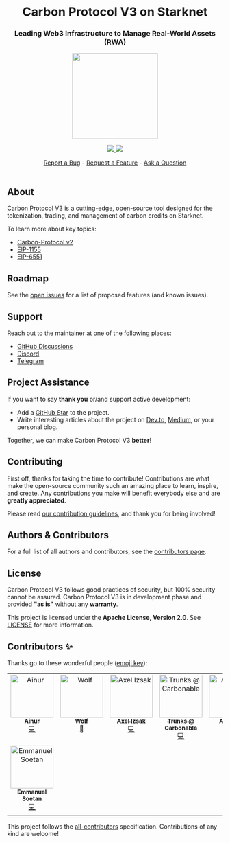 <div align="center">
  <h1 align="center">Carbon Protocol V3 on Starknet</h1>
  <h3 align="center">Leading Web3 Infrastructure to Manage Real-World Assets (RWA)</h3>
  <img src="https://user-images.githubusercontent.com/25151724/214644164-61d5718b-fcf3-474e-9cdb-135836416e68.png" height="200">
  <br />
  <p align="center">
    <a href="https://discord.gg/twyWfTGd6m">
        <img src="https://img.shields.io/badge/Discord-6666FF?style=for-the-badge&logo=discord&logoColor=white">
    </a>
    <a href="https://twitter.com/intent/follow?screen_name=Carbonable_io">
        <img src="https://img.shields.io/badge/Twitter-1DA1F2?style=for-the-badge&logo=twitter&logoColor=white">
    </a>       
  </p>
  <a href="https://github.com/carbonable-labs/carbon-protocol-v3/issues/new?assignees=&labels=bug&template=01_BUG_REPORT.md&title=bug%3A+">Report a Bug</a>
  -
  <a href="https://github.com/carbonable-labs/carbon-protocol-v3/issues/new?assignees=&labels=enhancement&template=02_FEATURE_REQUEST.md&title=feat%3A+">Request a Feature</a>
  -
  <a href="https://github.com/carbonable-labs/carbon-protocol-v3/discussions">Ask a Question</a>
</div>

<div align="center">
<br />
</div>

## About

Carbon Protocol V3 is a cutting-edge, open-source tool designed for the tokenization, trading, and management of carbon credits on Starknet.

To learn more about key topics:
- [Carbon-Protocol v2](https://github.com/Carbonable/carbon-protocol)
- [EIP-1155](https://eips.ethereum.org/EIPS/eip-1155)
- [EIP-6551](https://eips.ethereum.org/EIPS/eip-6551)


## Roadmap

See the [open issues](https://github.com/carbonable-labs/carbon-protocol-v3/issues) for a list of proposed features (and known issues).

## Support

Reach out to the maintainer at one of the following places:
- [GitHub Discussions](https://github.com/carbonable-labs/carbon-protocol-v3/discussions)
- [Discord](https://discord.gg/twyWfTGd6m")
- [Telegram](https://t.me/carbonableOD)

## Project Assistance

If you want to say **thank you** or/and support active development:
- Add a [GitHub Star](https://github.com/carbonable-labs/carbon-protocol-v3) to the project.
- Write interesting articles about the project on [Dev.to](https://dev.to/), [Medium](https://medium.com/), or your personal blog.

Together, we can make Carbon Protocol V3 **better**!

## Contributing

First off, thanks for taking the time to contribute! Contributions are what make the open-source community such an amazing place to learn, inspire, and create. Any contributions you make will benefit everybody else and are **greatly appreciated**.

Please read [our contribution guidelines](CONTRIBUTING.md), and thank you for being involved!

## Authors & Contributors

For a full list of all authors and contributors, see the [contributors page](https://github.com/carbonable-labs/carbon-protocol-v3/contributors).


## License

Carbon Protocol V3 follows good practices of security, but 100% security cannot be assured. Carbon Protocol V3 is in development phase and provided **"as is"** without any **warranty**.

This project is licensed under the **Apache License, Version 2.0**. See [LICENSE](LICENSE) for more information.

## Contributors ✨

Thanks go to these wonderful people ([emoji key](https://allcontributors.org/docs/en/emoji-key)):
<!-- ALL-CONTRIBUTORS-LIST:START - Do not remove or modify this section -->
<!-- prettier-ignore-start -->
<!-- markdownlint-disable -->
<table>
  <tbody>
    <tr>
      <td align="center" valign="top" width="14.28%"><a href="https://github.com/julienbrs"><img src="https://avatars.githubusercontent.com/u/106234742?v=4?s=100" width="100px;" alt="Ainur"/><br /><sub><b>Ainur</b></sub></a><br /><a href="https://github.com/carbonable-labs/carbon-protocol-v3/commits?author=julienbrs" title="Code">💻</a></td>
      <td align="center" valign="top" width="14.28%"><a href="https://github.com/raizo07"><img src="https://avatars.githubusercontent.com/u/81079370?v=4?s=100" width="100px;" alt="Wolf"/><br /><sub><b>Wolf</b></sub></a><br /><a href="https://github.com/carbonable-labs/carbon-protocol-v3/issues?q=author%3Araizo07" title="Bug reports">🐛</a></td>
      <td align="center" valign="top" width="14.28%"><a href="https://github.com/axelizsak"><img src="https://avatars.githubusercontent.com/u/98711930?v=4?s=100" width="100px;" alt="Axel Izsak"/><br /><sub><b>Axel Izsak</b></sub></a><br /><a href="https://github.com/carbonable-labs/carbon-protocol-v3/commits?author=axelizsak" title="Code">💻</a></td>
      <td align="center" valign="top" width="14.28%"><a href="https://github.com/tekkac"><img src="https://avatars.githubusercontent.com/u/98529704?v=4?s=100" width="100px;" alt="Trunks @ Carbonable"/><br /><sub><b>Trunks @ Carbonable</b></sub></a><br /><a href="https://github.com/carbonable-labs/carbon-protocol-v3/commits?author=tekkac" title="Code">💻</a></td>
      <td align="center" valign="top" width="14.28%"><a href="https://github.com/adrianvrj"><img src="https://avatars.githubusercontent.com/u/111903096?v=4?s=100" width="100px;" alt="ADR!AN"/><br /><sub><b>ADR!AN</b></sub></a><br /><a href="https://github.com/carbonable-labs/carbon-protocol-v3/commits?author=adrianvrj" title="Code">💻</a></td>
      <td align="center" valign="top" width="14.28%"><a href="https://github.com/thomas192"><img src="https://avatars.githubusercontent.com/u/65908739?v=4?s=100" width="100px;" alt="0xK2"/><br /><sub><b>0xK2</b></sub></a><br /><a href="https://github.com/carbonable-labs/carbon-protocol-v3/commits?author=thomas192" title="Code">💻</a></td>
      <td align="center" valign="top" width="14.28%"><a href="https://shivam6862.github.io/"><img src="https://avatars.githubusercontent.com/u/115404926?v=4?s=100" width="100px;" alt="Shivam kumar"/><br /><sub><b>Shivam kumar</b></sub></a><br /><a href="https://github.com/carbonable-labs/carbon-protocol-v3/commits?author=shivam6862" title="Code">💻</a></td>
    </tr>
    <tr>
      <td align="center" valign="top" width="14.28%"><a href="https://soetandev.netlify.app/"><img src="https://avatars.githubusercontent.com/u/17912134?v=4?s=100" width="100px;" alt="Emmanuel Soetan"/><br /><sub><b>Emmanuel Soetan</b></sub></a><br /><a href="https://github.com/carbonable-labs/carbon-protocol-v3/commits?author=Shoetan" title="Code">💻</a></td>
    </tr>
  </tbody>
</table>

<!-- markdownlint-restore -->
<!-- prettier-ignore-end -->

<!-- ALL-CONTRIBUTORS-LIST:END -->

<!-- ALL-CONTRIBUTORS-LIST:START - Do not remove or modify this section -->
<!-- prettier-ignore-start -->
<!-- markdownlint-disable -->


<!-- markdownlint-restore -->
<!-- prettier-ignore-end -->

<!-- ALL-CONTRIBUTORS-LIST:END -->

This project follows the [all-contributors](https://github.com/all-contributors/all-contributors) specification. Contributions of any kind are welcome!
